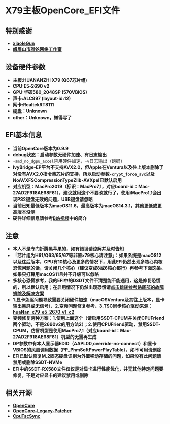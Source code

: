 # X79主板OpenCore_EFI文件

## 特别感谢
- **[xiaoleGun](https://github.com/xiaoleGun)**
- **[峨眉山市雅铭网络工作室](https://github.com/wy414012)**

## 设备硬件参数
- **主板:HUANANZHI X79 (Q67芯片组)**
- **CPU:E5-2690 v2**
- **GPU:华硕580_2048SP (570VBIOS)**
- **声卡:ALC897 (layout-id:12)**
- **网卡:RealtekRT8111**
- **硬盘：Unknown**
- **other：Unknown，懒得写了**

## EFI基本信息
- **当前OpenCore版本为0.9.9**
- **debug状态：启动参数无硬件加速、有日志输出**
- `-amd_no_dgpu_accel`禁用硬件加速，`-v`日志输出（跑码）
- **IvyBridge-EP平台不支持AVX2.0，但Apple在Ventura以及往上版本删除了对没有AVX2.0指令集芯片的支持，所以启动参数`-crypt_force_avx`以及NoAVXFSCompressionTypeZlib-AVXpel已默认启用**
- **对应机型：MacPro2019（标识：MacPro7,1，对应board-id：Mac-27AD2F918AE68F61），建议就用这个不要改就行了，使用iMacPro1,1会出现PS2键盘无效的问题，USB键盘请忽略**
- **当前已知最低版本为macOS11.6，最高版本为macOS14.3.1，其他更低或更高版本没测**
- **硬件详细信息请参考[B站视频](https://www.bilibili.com/video/BV1e1421d7wa/)中的简介**

## 注意
- **本人不是专门折腾黑苹果的，如有错误请谅解并及时告知**
- **「芯片组为H61/Q63/65/67等非原x79核心请注意」：如果系统是macOS12以及往后版本，CPU有10核心及更多的情况下，用此EFI仍然出现多核心内核恐慌问题的话，请关闭几个核心（建议变成8或6核心都行）再参考下面这条。如果只打算用macOS11且并不升级可以忽略**
- **多核心恐慌参考，我的EFI中的DSDT文件不清楚能不能通用，这是修复恐慌的，所以默认启用；在启用情况下仍然出现恐慌请[点击跳转参考贴尾部的故障排除及解决方案](https://www.hackintosh-forum.de/forum/thread/55510-install-monterey-big-sur-on-any-x79-motherboard-huananzhi-chinese-gigabyte-etc-a/)**
- **1.显卡免驱问题导致需要关闭硬件加速（macOSVentura及其往上版本，显卡输出黑屏或无信号）、2.变频问题修复参考、3.TSC同步核心驱动来源：[huaNan_x79_e5_2670_v1_c2](https://github.com/wy414012/huaNan_x79_e5_2670_v1_c2)**
- **变频修复两种方案：1.使用上面这个（请启用SSDT-CPUM并关闭CPUFriend两个驱动，不是2690v2的用方法2）；2.使用CPUFriend驱动，禁用SSDT-CPUM，仿冒机型是使用MacPro7,1（对应board-id：Mac-27AD2F918AE68F61）机型的无需再生成**
- **DP参数中有本人显示器EDID（AAPL00,override-no-connect）和显卡VBIOS的风扇调用数据（PP_PhmSoftPowerPlayTable），如不可用请删除**
- **EFI已默认修复M.2固态硬盘识别为外置移动存储的问题，如果没有此问题请禁用或删除SSDT-NVMe**
- **EFI中的SSDT-RX580文件仅仅是对显卡进行性能优化，并无其他特定问题要修复，不是对应显卡的建议禁用或删除**

## 相关开源
- **[OpenCore](https://github.com/acidanthera/OpenCorePkg)**
- **[OpenCore-Legacy-Patcher](https://github.com/dortania/OpenCore-Legacy-Patcher)**
- **[CpuTscSync](https://github.com/wy414012/CpuTscSync)**
